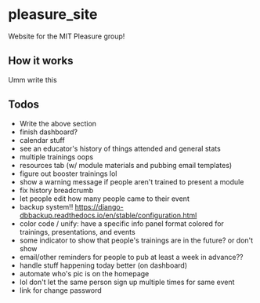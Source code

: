 # pleasure_site

Website for the MIT Pleasure group!

## How it works

Umm write this

## Todos
- Write the above section
- finish dashboard?
- calendar stuff
- see an educator's history of things attended and general stats
- multiple trainings oops
- resources tab (w/ module materials and pubbing email templates)
- figure out booster trainings lol
- show a warning message if people aren't trained to present a module
- fix history breadcrumb
- let people edit how many people came to their event
- backup system!! https://django-dbbackup.readthedocs.io/en/stable/configuration.html
- color code / unify: have a specific info panel format colored for trainings, presentations, and events 
- some indicator to show that people's trainings are in the future? or don't show
- email/other reminders for people to pub at least a week in advance??
- handle stuff happening today better (on dashboard)
- automate who's pic is on the homepage
- lol don't let the same person sign up multiple times for same event
- link for change password
